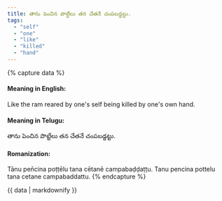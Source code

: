 ```yaml
---
title: తాను పెంచిన పొట్టేలు తన చేతనే చంపబడ్డట్టు.
tags:
  - "self"
  - "one"
  - "like"
  - "killed"
  - "hand"
---
```


{% capture data %}
#### Meaning in English:
Like the ram reared by one's self being killed by one's own hand.

#### Meaning in Telugu:
తాను పెంచిన పొట్టేలు తన చేతనే చంపబడ్డట్టు.

#### Romanization:
Tānu pen̄cina poṭṭēlu tana cētanē campabaḍḍaṭṭu.
Tanu pencina pottelu tana cetane campabaddattu.
{% endcapture %}

{{ data | markdownify }}

